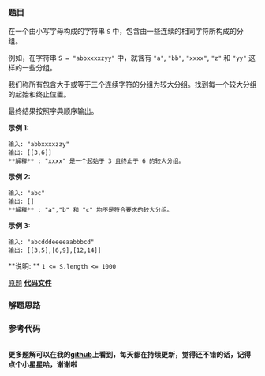 ### 题目
在一个由小写字母构成的字符串 `S` 中，包含由一些连续的相同字符所构成的分组。

例如，在字符串 `S = "abbxxxxzyy"` 中，就含有 `"a"`, `"bb"`, `"xxxx"`, `"z"` 和 `"yy"`
这样的一些分组。

我们称所有包含大于或等于三个连续字符的分组为较大分组。找到每一个较大分组的起始和终止位置。

最终结果按照字典顺序输出。

**示例  1:**

    
    
    输入: "abbxxxxzzy"
    输出: [[3,6]]
    **解释** : "xxxx" 是一个起始于 3 且终止于 6 的较大分组。
    

**示例 2:**

    
    
    输入: "abc"
    输出: []
    **解释** : "a","b" 和 "c" 均不是符合要求的较大分组。
    

**示例 3:**

    
    
    输入: "abcdddeeeeaabbbcd"
    输出: [[3,5],[6,9],[12,14]]

**说明:  ** `1 <= S.length <= 1000`

[原题](https://leetcode-cn.com/problems/positions-of-large-groups/)    **[代码文件]()**


### 解题思路




### 参考代码

```go


```




**更多题解可以在我的[github](https://github.com/LZH139/leetcode_Go)上看到，每天都在持续更新，觉得还不错的话，记得点个小星星哈，谢谢啦**
